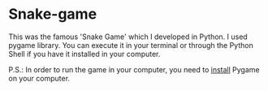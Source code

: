 # Snake-game
This was the famous 'Snake Game' which I developed in Python. 
I used pygame library.
You can execute it in your terminal or through the Python Shell if you have it installed in your computer. 

P.S.: In order to run the game in your computer, you need to [install]([url](https://www.pygame.org/wiki/GettingStarted)) Pygame on your computer.
